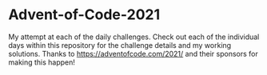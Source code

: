 # Advent-of-Code-2021
My attempt at each of the daily challenges.  Check out each of the individual days within this repository for the challenge details and my working solutions.  Thanks to https://adventofcode.com/2021/ and their sponsors for making this happen!
